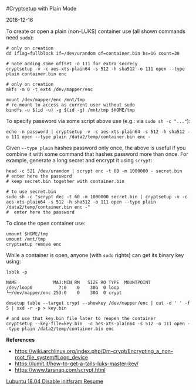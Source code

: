 #Cryptsetup with Plain Mode

2018-12-16

<!--- tags: linux encryption -->

To create or open a plain (non-LUKS) container use (all shown commands need `sudo`):

```
# only on creation
dd iflag=fullblock if=/dev/urandom of=container.bin bs=1G count=30

# note adding some offset -o 111 for extra secrecy
cryptsetup -v -c aes-xts-plain64 -s 512 -h sha512 -o 111 open --type plain container.bin enc

# only on creation
mkfs -m 0 -t ext4 /dev/mapper/enc

mount /dev/mapper/enc /mnt/tmp
# re-mount to access as current user without sudo
bindfs -u $(id -u) -g $(id -g) /mnt/tmp $HOME/tmp
```

To specify password via some script above use (e.g.: via `sudo sh -c "..."`):

```
echo -n password | cryptsetup -v -c aes-xts-plain64 -s 512 -h sha512 -o 111 open --type plain /data2/temp/container.bin enc -
```

Given `--type plain` hashes password only once, the above is useful if you combine it with some command that hashes password more than once. For example, generate a long secret and encrypt it using `scrypt`:

```
head -c 521 /dev/urandom | scrypt enc -t 60 -m 1000000 - secret.bin
# enter here the password
# keep secret.bin together with container.bin

# to use secret.bin
sudo sh -c "scrypt dec -t 60 -m 1000000 secret.bin | cryptsetup -v -c aes-xts-plain64 -s 512 -h sha512 -o 111 open --type plain /data2/temp/container.bin enc -"
#  enter here the password
```

To close the open container use:

```
umount $HOME/tmp
umount /mnt/tmp
cryptsetup remove enc
```

While a container is open, anyone (with `sudo` rights) can get its binary key using:

```
lsblk -p

NAME              MAJ:MIN RM   SIZE RO TYPE  MOUNTPOINT
/dev/loop0          7:0    0    30G  0 loop  
└─/dev/mapper/enc 253:0    0    30G  0 crypt

dmsetup table --target crypt --showkey /dev/mapper/enc | cut -d ' ' -f 5 | xxd -r -p > key.bin

# and use that key.bin file later to reopen the container
cryptsetup --key-file=key.bin  -c aes-xts-plain64 -s 512 -o 111 open --type plain /data2/temp/container.bin enc
```


**References**

* https://wiki.archlinux.org/index.php/Dm-crypt/Encrypting_a_non-root_file_system#Loop_device
* https://lumit.it/how-to-get-a-tails-luks-master-key/
* https://www.tarsnap.com/scrypt.html


<ins class='nfooter'><a rel='next' id='fnext' href='#blog/2018/2018-04-26-Lubuntu-18.04-Disable-initfsram-Resume.md'>Lubuntu 18.04 Disable initfsram Resume</a></ins>
